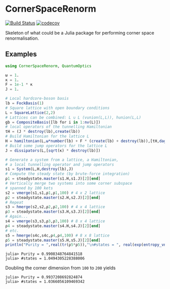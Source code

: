 # CornerSpaceRenorm

[![Build Status](https://travis-ci.com/Z-Denis/CornerSpaceRenorm.jl.svg?token=XuYcpCDomapYmd2vHj9y&branch=master)](https://travis-ci.com/Z-Denis/CornerSpaceRenorm.jl)
[![codecov](https://codecov.io/gh/Z-Denis/CornerSpaceRenorm.jl/branch/master/graph/badge.svg?token=EwifsJO3ew)](https://codecov.io/gh/Z-Denis/CornerSpaceRenorm.jl)

Skeleton of what could be a Julia package for performing corner space renormalisation.

## Examples
```julia
using CornerSpaceRenorm, QuantumOptics

ω = 1.
κ = 1.
F = 1e-1 * κ
J = 1.

# Local hardcore-boson basis
lb = FockBasis(1)
# Square lattice with open boundary conditions
L = SquareLattice(2,2)
# Lattices can be combined: L ∪ L (vunion(L,L)), hunion(L,L)
gb = CompositeBasis([lb for i in 1:nv(L)])
# local operators of the tunnelling Hamiltonian
tH = (J * destroy(lb),create(lb))
# Build Hamiltonian for the lattice L
H = hamiltonian(L,ω*number(lb) + F * (create(lb) + destroy(lb)),[tH,dagger.(tH)])
# Build some jump operators for the lattice L
J = dissipators(L,[sqrt(κ) * destroy(lb)])

# Generate a system from a lattice, a Hamiltonian,
# a local tunnelling operator and jump operators
s1 = System(L,H,destroy(lb),J)
# Compute the steady state (by brute-force integration)
ρ1 = steadystate.master(s1.H,s1.J)[2][end]
# Vertically merge two systems into some corner subspace
# spanned by 100 kets
s2 = vmerge(s1,s1,ρ1,ρ1,100) # 4 x 2 lattice
ρ2 = steadystate.master(s2.H,s2.J)[2][end]
# Repeat
s3 = hmerge(s2,s2,ρ2,ρ2,100) # 4 x 4 lattice
ρ3 = steadystate.master(s3.H,s3.J)[2][end]
# Again...
s4 = vmerge(s3,s3,ρ3,ρ3,100) # 8 x 4 lattice
ρ4 = steadystate.master(s4.H,s4.J)[2][end]
# etc.
s5 = hmerge(s4c,s4c,ρ4,ρ4,100) # 8 x 8 lattice
ρ5 = steadystate.master(s5.H,s5.J)[2][end]
println("Purity = ",real(tr(ρ5*ρ5)),"\n#states = ", real(exp(entropy_vn(ρ5))))
```
```julia-repl
julia> Purity = 0.9908348764841518
julia> #states = 1.0494305228388006
```
Doubling the corner dimension from `100` to `200` yields
```julia-repl
julia> Purity = 0.9937208692824874
julia> #states = 1.0366056109469342
```
